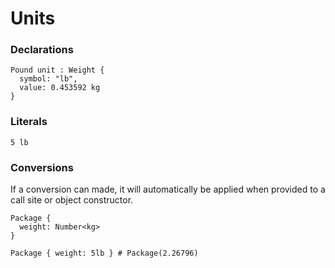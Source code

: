 # Units

### Declarations

```
Pound unit : Weight {
  symbol: "lb",
  value: 0.453592 kg
}
```

### Literals

```
5 lb
```

### Conversions

If a conversion can made, it will automatically be applied when provided to a call site or object constructor.

```
Package {
  weight: Number<kg>
}

Package { weight: 5lb } # Package(2.26796)
```
